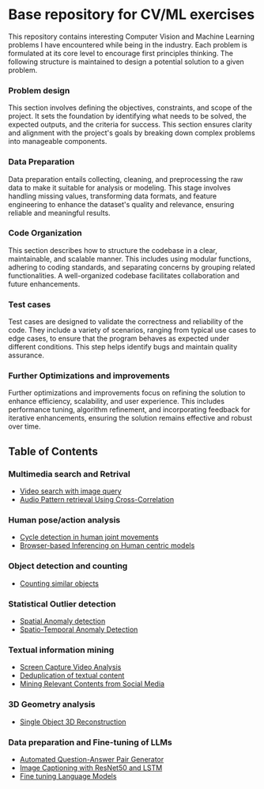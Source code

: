 # Base repository for CV/ML exercises
This repository contains interesting Computer Vision and Machine Learning problems I have encountered while being in the industry.
Each problem is formulated at its core level to encourage first principles thinking. The following structure is maintained to design 
a potential solution to a given problem.

### Problem design  
This section involves defining the objectives, constraints, and scope of the project. It sets the foundation by identifying 
what needs to be solved, the expected outputs, and the criteria for success. This section ensures clarity and alignment 
with the project's goals by breaking down complex problems into manageable components.

### Data Preparation  
Data preparation entails collecting, cleaning, and preprocessing the raw data to make it suitable for analysis or modeling. 
This stage involves handling missing values, transforming data formats, and feature engineering to enhance the dataset's 
quality and relevance, ensuring reliable and meaningful results.

### Code Organization  
This section describes how to  structure the codebase in a clear, maintainable, and scalable manner. This includes using modular 
functions, adhering to coding standards, and separating concerns by grouping related functionalities. A well-organized codebase 
facilitates collaboration and future enhancements.

### Test cases  
Test cases are designed to validate the correctness and reliability of the code. They include a variety of scenarios, ranging 
from typical use cases to edge cases, to ensure that the program behaves as expected under different conditions. This step 
helps identify bugs and maintain quality assurance.

### Further Optimizations and improvements  
Further optimizations and improvements focus on refining the solution to enhance efficiency, scalability, and user experience. 
This includes performance tuning, algorithm refinement, and incorporating feedback for iterative enhancements, ensuring the 
solution remains effective and robust over time.


## Table of Contents

### Multimedia search and Retrival
- [Video search with image query](./ex01/README.md)
- [Audio Pattern retrieval Using Cross-Correlation](./ex14/README.md)

### Human pose/action analysis
- [Cycle detection in human joint movements](./ex02/README.md)
- [Browser-based Inferencing on Human centric models](./ex05/README.md)

### Object detection and counting
- [Counting similar objects](./ex07/README.md)


### Statistical Outlier detection
- [Spatial Anomaly detection](./ex06/README.md)
- [Spatio-Temporal Anomaly Detection](./ex13/README.md)

### Textual information mining
- [Screen Capture Video Analysis](./ex03/README.md)
- [Deduplication of textual content](./ex08/README.md) 
- [Mining Relevant Contents from Social Media](./ex09/README.md) 


### 3D Geometry analysis
- [Single Object 3D Reconstruction](./ex12/README.md)

### Data preparation and Fine-tuning of LLMs
- [Automated Question-Answer Pair Generator](./ex04/README.md)
- [Image Captioning with ResNet50 and LSTM](./ex10/README.md) 
- [Fine tuning Language Models](./ex11/README.md) 
